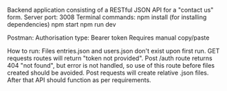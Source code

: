 
Backend application consisting of a RESTful JSON API for a "contact us" form.
Server port: 3008
Terminal commands:
npm install (for installing dependencies)
npm start 
npm run dev

Postman: Authorisation type: Bearer token
Requires manual copy/paste

How to run:
Files entries.json and users.json don't exist upon first run. GET requests routes will return "token not provided". Post /auth route returns 404 "not found", but error is not handled, so use of this route before files created should be avoided.
Post requests will create relative .json files. After that API should function as per requirements.


